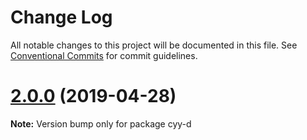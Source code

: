 # Change Log

All notable changes to this project will be documented in this file.
See [Conventional Commits](https://conventionalcommits.org) for commit guidelines.

# [2.0.0](https://github.com/cyyjs/lerna-test/compare/v1.6.0...v2.0.0) (2019-04-28)

**Note:** Version bump only for package cyy-d
